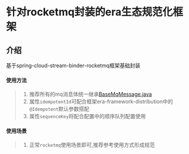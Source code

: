 # 针对rocketmq封装的era生态规范化框架

## 介绍
基于spring-cloud-stream-binder-rocketmq框架基础封装

#### 使用方法
> 1. 推荐所有的mq消息体统一继承[BaseMqMessage.java](../era-framework-core/src/main/java/com/ourexists/era/framework/core/model/BaseMqMessage.java)
> 2. 属性`idempotentId`可配合框架era-framework-distribution中的`@Idempotent`默认参数搭配
> 3. 属性`sequenceKey`将配合配置中的顺序队列配置使用

#### 使用场景
> 1. 正常`rocketmq`使用场景即可,推荐参考使用方式形成规范
